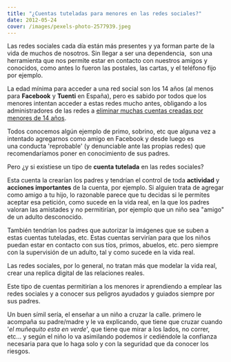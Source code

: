 ```yaml
---
title: "¿Cuentas tuteladas para menores en las redes sociales?"
date: 2012-05-24
cover: /images/pexels-photo-2577939.jpeg
---
```

Las redes sociales cada día están más presentes y ya forman parte de la vida de muchos de nosotros. Sin llegar a ser una dependencia,  son una herramienta que nos permite estar en contacto con nuestros amigos y conocidos, como antes lo fueron las postales, las cartas, y el teléfono fijo por ejemplo.

La edad mínima para acceder a una red social son los 14 años (al menos para **Facebook** y **Tuenti** en España), pero es sabido por todos que los menores intentan acceder a estas redes mucho antes, obligando a los administradores de las redes a [eliminar muchas cuentas creadas por menores de 14 años](http://www.lne.es/sociedad-cultura/2010/06/24/tuenti-borrado-35000-perfiles-menores-14-anos-primer-semestre-2010/933494.html).

Todos conocemos algún ejemplo de primo, sobrino, etc que alguna vez a intentado agregarnos como amigo en Facebook y desde luego es una conducta 'reprobable' (y denunciable ante las propias redes) que recomendaríamos poner en conocimiento de sus padres.

Pero ¿y si existiese un tipo de **cuenta tutelada** en las redes sociales?

Esta cuenta la crearían los padres y tendrían el control de toda **actividad** y **acciones importantes** de la cuenta, por ejemplo. Si alguien trata de agregar como amigo a tu hijo, lo razonable parece que tu decidas si le permites aceptar esa petición, como sucede en la vida real, en la que los padres valoran las amistades y no permitirían, por ejemplo que un niño sea "amigo" de un adulto desconocido.

También tendrían los padres que autorizar la imágenes que se suben a estas cuentas tuteladas, etc. Estas cuentas servirían para que los niños puedan estar en contacto con sus tíos, primos, abuelos, etc. pero siempre con la supervisión de un adulto, tal y como sucede en la vida real.

Las redes sociales, por lo general, no tratan más que modelar la vida real, crear una replica digital de las relaciones reales.

Este tipo de cuentas permitirían a los menores ir aprendiendo a emplear las redes sociales y a conocer sus peligros ayudados y guiados siempre por sus padres.

Un buen símil sería, el enseñar a un niño a cruzar la calle. primero le acompaña su padre/madre y le va explicando, que tiene que cruzar cuando '_el muñequito esta en verde_', que tiene que mirar a los lados, no correr, etc... y según el niño lo va asimilando podemos ir cediéndole la confianza necesaria para que lo haga solo y con la seguridad que da conocer los riesgos.
